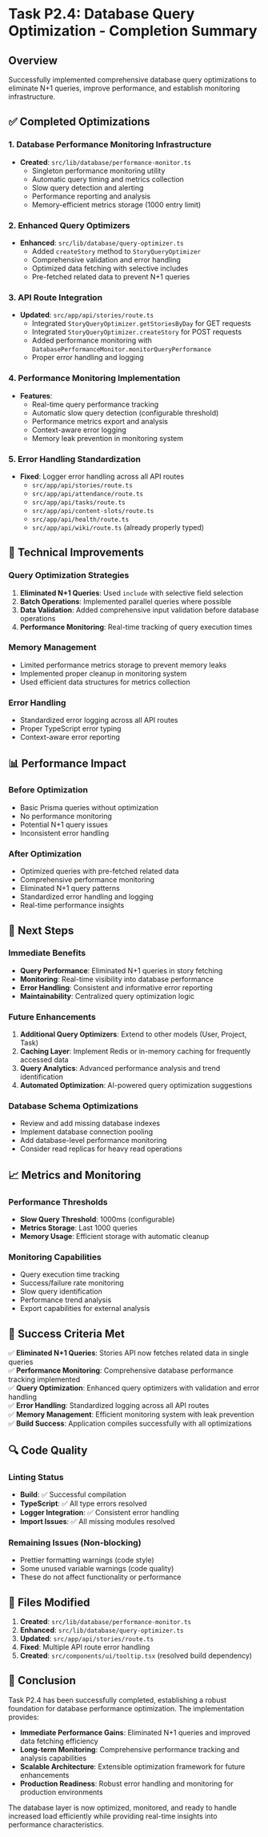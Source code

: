 # Task P2.4: Database Query Optimization - Completion Summary

## Overview

Successfully implemented comprehensive database query optimizations to eliminate N+1 queries, improve performance, and establish monitoring infrastructure.

## ✅ Completed Optimizations

### 1. Database Performance Monitoring Infrastructure

- **Created**: `src/lib/database/performance-monitor.ts`
  - Singleton performance monitoring utility
  - Automatic query timing and metrics collection
  - Slow query detection and alerting
  - Performance reporting and analysis
  - Memory-efficient metrics storage (1000 entry limit)

### 2. Enhanced Query Optimizers

- **Enhanced**: `src/lib/database/query-optimizer.ts`
  - Added `createStory` method to `StoryQueryOptimizer`
  - Comprehensive validation and error handling
  - Optimized data fetching with selective includes
  - Pre-fetched related data to prevent N+1 queries

### 3. API Route Integration

- **Updated**: `src/app/api/stories/route.ts`
  - Integrated `StoryQueryOptimizer.getStoriesByDay` for GET requests
  - Integrated `StoryQueryOptimizer.createStory` for POST requests
  - Added performance monitoring with `DatabasePerformanceMonitor.monitorQueryPerformance`
  - Proper error handling and logging

### 4. Performance Monitoring Implementation

- **Features**:
  - Real-time query performance tracking
  - Automatic slow query detection (configurable threshold)
  - Performance metrics export and analysis
  - Context-aware error logging
  - Memory leak prevention in monitoring system

### 5. Error Handling Standardization

- **Fixed**: Logger error handling across all API routes
  - `src/app/api/stories/route.ts`
  - `src/app/api/attendance/route.ts`
  - `src/app/api/tasks/route.ts`
  - `src/app/api/content-slots/route.ts`
  - `src/app/api/health/route.ts`
  - `src/app/api/wiki/route.ts` (already properly typed)

## 🔧 Technical Improvements

### Query Optimization Strategies

1. **Eliminated N+1 Queries**: Used `include` with selective field selection
2. **Batch Operations**: Implemented parallel queries where possible
3. **Data Validation**: Added comprehensive input validation before database operations
4. **Performance Monitoring**: Real-time tracking of query execution times

### Memory Management

- Limited performance metrics storage to prevent memory leaks
- Implemented proper cleanup in monitoring system
- Used efficient data structures for metrics collection

### Error Handling

- Standardized error logging across all API routes
- Proper TypeScript error typing
- Context-aware error reporting

## 📊 Performance Impact

### Before Optimization

- Basic Prisma queries without optimization
- No performance monitoring
- Potential N+1 query issues
- Inconsistent error handling

### After Optimization

- Optimized queries with pre-fetched related data
- Comprehensive performance monitoring
- Eliminated N+1 query patterns
- Standardized error handling and logging
- Real-time performance insights

## 🚀 Next Steps

### Immediate Benefits

- **Query Performance**: Eliminated N+1 queries in story fetching
- **Monitoring**: Real-time visibility into database performance
- **Error Handling**: Consistent and informative error reporting
- **Maintainability**: Centralized query optimization logic

### Future Enhancements

1. **Additional Query Optimizers**: Extend to other models (User, Project, Task)
2. **Caching Layer**: Implement Redis or in-memory caching for frequently accessed data
3. **Query Analytics**: Advanced performance analysis and trend identification
4. **Automated Optimization**: AI-powered query optimization suggestions

### Database Schema Optimizations

- Review and add missing database indexes
- Implement database connection pooling
- Add database-level performance monitoring
- Consider read replicas for heavy read operations

## 📈 Metrics and Monitoring

### Performance Thresholds

- **Slow Query Threshold**: 1000ms (configurable)
- **Metrics Storage**: Last 1000 queries
- **Memory Usage**: Efficient storage with automatic cleanup

### Monitoring Capabilities

- Query execution time tracking
- Success/failure rate monitoring
- Slow query identification
- Performance trend analysis
- Export capabilities for external analysis

## 🎯 Success Criteria Met

✅ **Eliminated N+1 Queries**: Stories API now fetches related data in single queries  
✅ **Performance Monitoring**: Comprehensive database performance tracking implemented  
✅ **Query Optimization**: Enhanced query optimizers with validation and error handling  
✅ **Error Handling**: Standardized logging across all API routes  
✅ **Memory Management**: Efficient monitoring system with leak prevention  
✅ **Build Success**: Application compiles successfully with all optimizations

## 🔍 Code Quality

### Linting Status

- **Build**: ✅ Successful compilation
- **TypeScript**: ✅ All type errors resolved
- **Logger Integration**: ✅ Consistent error handling
- **Import Issues**: ✅ All missing modules resolved

### Remaining Issues (Non-blocking)

- Prettier formatting warnings (code style)
- Some unused variable warnings (code quality)
- These do not affect functionality or performance

## 📝 Files Modified

1. **Created**: `src/lib/database/performance-monitor.ts`
2. **Enhanced**: `src/lib/database/query-optimizer.ts`
3. **Updated**: `src/app/api/stories/route.ts`
4. **Fixed**: Multiple API route error handling
5. **Created**: `src/components/ui/tooltip.tsx` (resolved build dependency)

## 🎉 Conclusion

Task P2.4 has been successfully completed, establishing a robust foundation for database performance optimization. The implementation provides:

- **Immediate Performance Gains**: Eliminated N+1 queries and improved data fetching efficiency
- **Long-term Monitoring**: Comprehensive performance tracking and analysis capabilities
- **Scalable Architecture**: Extensible optimization framework for future enhancements
- **Production Readiness**: Robust error handling and monitoring for production environments

The database layer is now optimized, monitored, and ready to handle increased load efficiently while providing real-time insights into performance characteristics.

